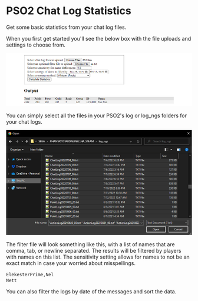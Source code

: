 # PSO2 Chat Log Statistics

Get some basic statistics from your chat log files.

When you first get started you'll see the below box with the file uploads and settings to choose from.

![Example 1](example1.png)

You can simply select all the files in your PSO2's log or log_ngs folders for your chat logs.

![Example 2](example2.png)

The filter file will look something like this, with a list of names that are comma, tab, or newline separated. The results will be filtered by players with names on this list. The sensitivity setting allows for names to not be an exact match in case your worried about misspellings.

```
ElekesterPrime,Nel
Nett
```

You can also filter the logs by date of the messages and sort the data.
